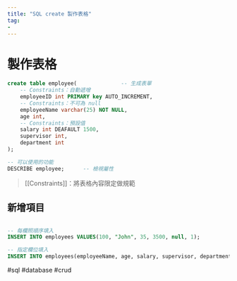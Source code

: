 ```yaml
---
title: "SQL create 製作表格"
tag: 
- 
---
```

# 製作表格
```sql
create table employee(				-- 生成表單
	-- Constraints：自動遞增
	employeeID int PRIMARY key AUTO_INCREMENT,
	-- Constraints：不可為 null
	employeeName varchar(25) NOT NULL,
	age int,
	-- Constraints：預設值
	salary int DEAFAULT 1500,
	supervisor int,
	department int
);
```
```sql
-- 可以使用的功能
DESCRIBE employee;		-- 檢視屬性
```

> [[Constraints]]：將表格內容限定做規範

## 新增項目
```sql

-- 每欄照順序填入
INSERT INTO employees VALUES(100, "John", 35, 3500, null, 1);

-- 指定欄位填入
INSERT INTO employees(employeeName, age, salary, supervisor, department) VALUES("Mike", 40, 2000, 100, 1);
```

#sql #database #crud